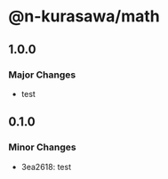 # @n-kurasawa/math

## 1.0.0

### Major Changes

- test

## 0.1.0

### Minor Changes

- 3ea2618: test
